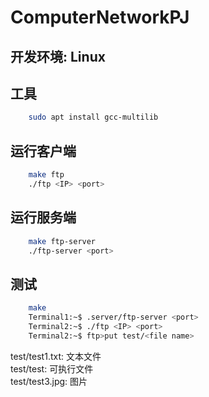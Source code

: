 # ComputerNetworkPJ
## 开发环境: Linux
## 工具
```bash
    sudo apt install gcc-multilib
```
## 运行客户端
```bash
    make ftp
    ./ftp <IP> <port>
```
## 运行服务端
```bash
    make ftp-server
    ./ftp-server <port>
```
## 测试
```bash
    make
    Terminal1:~$ .server/ftp-server <port>
    Terminal2:~$ ./ftp <IP> <port>
    Terminal2:~$ ftp>put test/<file name>
```
test/test1.txt: 文本文件  
test/test: 可执行文件   
test/test3.jpg: 图片  
